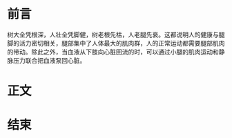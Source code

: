# 前言

树大全凭根深，人壮全凭脚健，树老根先枯，人老腿先衰。这都说明人的健康与腿脚的活力密切相关，腿部集中了人体最大的肌肉群，人的正常运动都需要腿部肌肉的带动。除此之外，当血液从下肢向心脏回流的时，可以通过小腿的肌肉运动和静脉压力联合把血液泵回心脏。

# 正文

# 结束

